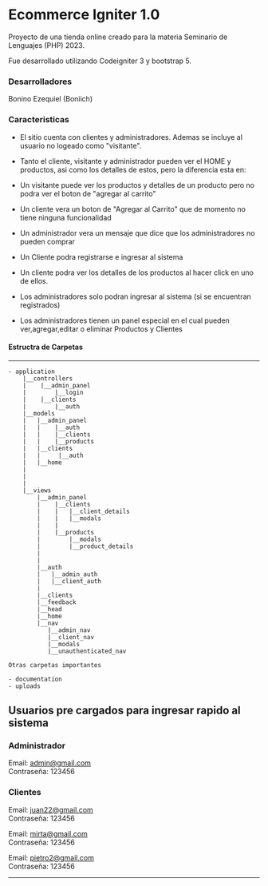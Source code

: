 # Ecommerce Igniter 1.0

Proyecto de una tienda online creado para la materia Seminario de Lenguajes (PHP) 2023.

Fue desarrollado utilizando Codeigniter 3 y bootstrap 5.

### Desarrolladores

Bonino Ezequiel (Boniich)

### Caracteristicas

- El sitio cuenta con clientes y administradores. Ademas se incluye al usuario no logeado como "visitante".

- Tanto el cliente, visitante y administrador pueden ver el HOME y productos, asi como los detalles de estos, pero la diferencia esta en:

- Un visitante puede ver los productos y detalles de un producto pero no podra ver el boton de "agregar al carrito"
- Un cliente vera un boton de "Agregar al Carrito" que de momento no tiene ninguna funcionalidad
- Un administrador vera un mensaje que dice que los administradores no pueden comprar

- Un Cliente podra registrarse e ingresar al sistema
- Un cliente podra ver los detalles de los productos al hacer click en uno de ellos.

- Los administradores solo podran ingresar al sistema (si se encuentran registrados)
- Los administradores tienen un panel especial en el cual pueden ver,agregar,editar o eliminar Productos y Clientes

#### Estructra de Carpetas

---

```
- application
    |__controllers
    |    |__admin_panel
    |        |__login
    |    |__clients
    |        |__auth
    |__models
    |   |__admin_panel
    |   |    |__auth
    |   |    |__clients
    |   |    |__products
    |   |__clients
    |   |     |__auth
    |   |__home
    |
    |
    |
    |__views
        |__admin_panel
        |    |__clients
        |    |   |__client_details
        |    |   |__modals
        |    |
        |    |__products
        |        |__modals
        |        |__product_details
        |
        |
        |__auth
        |   |__admin_auth
        |   |__client_auth
        |
        |__clients
        |__feedback
        |__head
        |__home
        |__nav
           |__admin_nav
           |__client_nav
           |__modals
           |__unauthenticated_nav

Otras carpetas importantes

- documentation
- uploads

```

## Usuarios pre cargados para ingresar rapido al sistema

### Administrador

Email: admin@gmail.com  
Contraseña: 123456

### Clientes

Email: juan22@gmail.com  
Contraseña: 123456

Email: mirta@gmail.com  
Contraseña: 123456

Email: pietro2@gmail.com  
Contraseña: 123456

---
